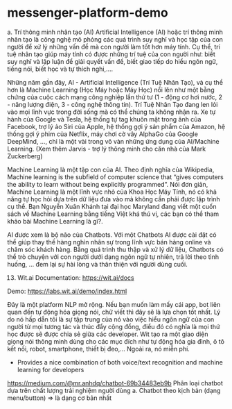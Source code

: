 # messenger-platform-demo

a. Trí thông minh nhân tạo (AI)
Artificial Intelligence (AI) hoặc trí thông minh nhân tạo là công nghệ mô phỏng các quá trình suy nghĩ và học tập của con người để xử lý những vấn đề mà con người làm tốt hơn máy tính. Cụ thể, trí tuệ nhân tạo giúp máy tính có được những trí tuệ của con người như: biết suy nghĩ và lập luận để giải quyết vấn đề, biết giao tiếp do hiểu ngôn ngữ, tiếng nói, biết học và tự thích nghi,….


Những năm gần đây, AI - Artificial Intelligence (Trí Tuệ Nhân Tạo), và cụ thể hơn là Machine Learning (Học Máy hoặc Máy Học) nổi lên như một bằng chứng của cuộc cách mạng công nghiệp lần thứ tư (1 - động cơ hơi nước, 2 - năng lượng điện, 3 - công nghệ thông tin). Trí Tuệ Nhân Tạo đang len lỏi vào mọi lĩnh vực trong đời sống mà có thể chúng ta không nhận ra. Xe tự hành của Google và Tesla, hệ thống tự tag khuôn mặt trong ảnh của Facebook, trợ lý ảo Siri của Apple, hệ thống gợi ý sản phẩm của Amazon, hệ thống gợi ý phim của Netflix, máy chơi cờ vây AlphaGo của Google DeepMind, …, chỉ là một vài trong vô vàn những ứng dụng của AI/Machine Learning. (Xem thêm Jarvis - trợ lý thông minh cho căn nhà của Mark Zuckerberg)

Machine Learning là một tập con của AI. Theo định nghĩa của Wikipedia, Machine learning is the subfield of computer science that “gives computers the ability to learn without being explicitly programmed”. Nói đơn giản, Machine Learning là một lĩnh vực nhỏ của Khoa Học Máy Tính, nó có khả năng tự học hỏi dựa trên dữ liệu đưa vào mà không cần phải được lập trình cụ thể. Bạn Nguyễn Xuân Khánh tại đại học Maryland đang viết một cuốn sách về Machine Learning bằng tiếng Việt khá thú vị, các bạn có thể tham khảo bài Machine Learning là gì?.


AI được xem là bộ não của Chatbots. Với một Chatbots AI được cài đặt có thể giúp thay thế hàng nghìn nhân sự trong lĩnh vực bán hàng online và chăm sóc khách hàng. Bằng quá trình thu thập và xử lý dữ liệu, Chatbots có thể trò chuyện với con người dưới dạng ngôn ngữ tự nhiên, trả lời theo tình huống, … đem lại sự hài lòng và thân thiện với người dùng cuối.

13. Wit.ai
Documentation: https://wit.ai/docs

Demo: https://labs.wit.ai/demo/index.html

Đây là một platform NLP mở rộng. Nếu bạn muốn làm mấy cái app, bot liên quan đến tự động hóa giọng nói, chữ viết thì đây sẽ là lựa chọn tốt nhất. Lý do nó hấp dẫn tôi là sự tập trung của nó vào việc hiểu ngôn ngữ của con người từ mọi tương tác và thúc đẩy cộng đồng, điều đó có nghĩa là mọi thứ học được sẽ được chia sẻ giữa các developer. Wit tạo ra một giao diện giọng nói thông minh dùng cho các mục đích như tự động hóa gia đình, ô tô kết nối, robot, smartphone, thiết bị đeo,… Ngoài ra, nó miễn phí.
 - Provides a nice combination of both voice/text recognition and machine learning for developers



https://medium.com/@mr.anhdq/chatbot-69b34483eb9b
Phân loại chatbot dựa trên chất lượng trải nghiệm người dùng
a. Chatbot theo kịch bản (dạng menu/button) => là dạng cơ bản nhất 

